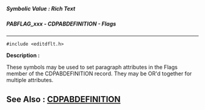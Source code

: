 ##### Symbolic Value : Rich Text
##### PABFLAG_xxx - CDPABDEFINITION - Flags
---
```
#include <editdflt.h>
```
**Description :**

These symbols may be used to set paragraph attributes in the Flags member of 
the CDPABDEFINITION record.  They may be OR'd together for multiple attributes.

**See Also :**
[CDPABDEFINITION](/domino-c-api-docs/reference/Data/CDPABDEFINITION)
---
